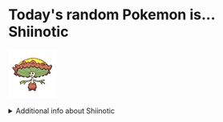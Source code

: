 # Today's random Pokemon is... Shiinotic

![Shiinotic shiny sprite](https://raw.githubusercontent.com/PokeAPI/sprites/master/sprites/pokemon/shiny/756.png)

<details>
<summary>Additional info about Shiinotic</summary>

| srpite type | image |
|------|------|
| back_default | ![Shiinotic back_default sprite](https://raw.githubusercontent.com/PokeAPI/sprites/master/sprites/pokemon/back/756.png) |
| front_default | ![Shiinotic front_default sprite](https://raw.githubusercontent.com/PokeAPI/sprites/master/sprites/pokemon/756.png) | </details>